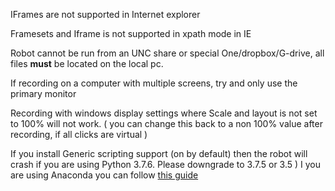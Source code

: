 IFrames are not supported in Internet explorer

Framesets and Iframe is not supported in xpath mode in IE

Robot cannot be run from an UNC share or special One/dropbox/G-drive, all files **must** be located on the local pc.

If recording on a computer with multiple screens, try and only use the primary monitor

Recording with windows display settings where Scale and layout is not set to 100% will not work.
( you can change this back to a non 100% value after recording, if all clicks are virtual )

If you install Generic scripting support (on by default) then the robot will crash if you are using Python 3.7.6. Please downgrade to 3.7.5 or 3.5 )
I you are using Anaconda you can follow [this guide](https://docs.anaconda.com/anaconda/user-guide/faq/#anaconda-faq-35)
